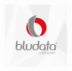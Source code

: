 <p align="center">
  <img src="https://raw.githubusercontent.com/LariTauana/BludataTest/master/frontend/public/logo.png?raw=true" alt="logo"/>
</p>

